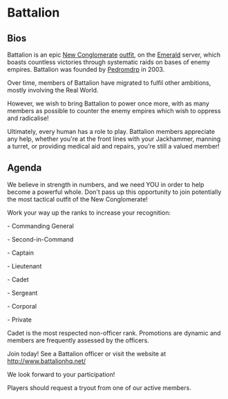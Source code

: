 # Battalion

## Bios

Battalion is an epic [New Conglomerate](../../factions/New_Conglomerate.md)
[outfit](../../terminology/Outfit.md), on the [Emerald](../servers/Emerald.md) server,
which boasts countless victories through systematic raids on bases of enemy
empires. Battalion was founded by [Pedromdrp](user:Pedromdrp.md) in 2003.

Over time, members of Battalion have migrated to fulfil other ambitions, mostly
involving the Real World.

However, we wish to bring Battalion to power once more, with as many members as
possible to counter the enemy empires which wish to oppress and radicalise!

Ultimately, every human has a role to play. Battalion members appreciate any
help, whether you're at the front lines with your Jackhammer, manning a turret,
or providing medical aid and repairs, you're still a valued member!

## Agenda

We believe in strength in numbers, and we need YOU in order to help become a
powerful whole. Don't pass up this opportunity to join potentially the most
tactical outfit of the New Conglomerate!

Work your way up the ranks to increase your recognition:

\- Commanding General

\- Second-in-Command

\- Captain

\- Lieutenant

\- Cadet

\- Sergeant

\- Corporal

\- Private

Cadet is the most respected non-officer rank. Promotions are dynamic and members
are frequently assessed by the officers.

Join today! See a Battalion officer or visit the website at
[<http://www.battalionhq.net/>](http://www.battalionhq.net/)

We look forward to your participation!

Players should request a tryout from one of our active members.
